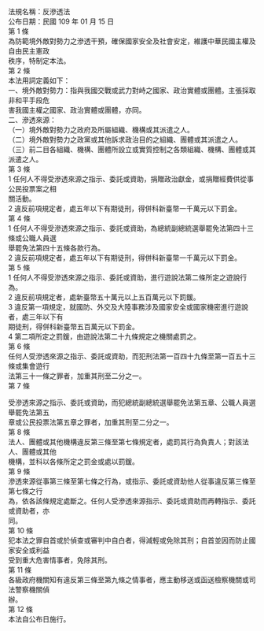 法規名稱：反滲透法  
公布日期：民國 109 年 01 月 15 日  
第 1 條  
為防範境外敵對勢力之滲透干預，確保國家安全及社會安定，維護中華民國主權及自由民主憲政  
秩序，特制定本法。  
第 2 條  
本法用詞定義如下：  
一、境外敵對勢力：指與我國交戰或武力對峙之國家、政治實體或團體。主張採取非和平手段危  
害我國主權之國家、政治實體或團體，亦同。  
二、滲透來源：  
（一）境外敵對勢力之政府及所屬組織、機構或其派遣之人。  
（二）境外敵對勢力之政黨或其他訴求政治目的之組織、團體或其派遣之人。  
（三）前二目各組織、機構、團體所設立或實質控制之各類組織、機構、團體或其派遣之人。  
第 3 條  
1 任何人不得受滲透來源之指示、委託或資助，捐贈政治獻金，或捐贈經費供從事公民投票案之相  
關活動。  
2 違反前項規定者，處五年以下有期徒刑，得併科新臺幣一千萬元以下罰金。  
第 4 條  
1 任何人不得受滲透來源之指示、委託或資助，為總統副總統選舉罷免法第四十三條或公職人員選  
舉罷免法第四十五條各款行為。  
2 違反前項規定者，處五年以下有期徒刑，得併科新臺幣一千萬元以下罰金。  
第 5 條  
1 任何人不得受滲透來源之指示、委託或資助，進行遊說法第二條所定之遊說行為。  
2 違反前項規定者，處新臺幣五十萬元以上五百萬元以下罰鍰。  
3 違反第一項規定，就國防、外交及大陸事務涉及國家安全或國家機密進行遊說者，處三年以下有  
期徒刑，得併科新臺幣五百萬元以下罰金。  
4 第二項所定之罰鍰，由遊說法第二十九條規定之機關處罰之。  
第 6 條  
任何人受滲透來源之指示、委託或資助，而犯刑法第一百四十九條至第一百五十三條或集會遊行  
法第三十一條之罪者，加重其刑至二分之一。  
第 7 條  


受滲透來源之指示、委託或資助，而犯總統副總統選舉罷免法第五章、公職人員選舉罷免法第五  
章或公民投票法第五章之罪者，加重其刑至二分之一。  
第 8 條  
法人、團體或其他機構違反第三條至第七條規定者，處罰其行為負責人；對該法人、團體或其他  
機構，並科以各條所定之罰金或處以罰鍰。  
第 9 條  
滲透來源從事第三條至第七條之行為，或指示、委託或資助他人從事違反第三條至第七條之行  
為，依各該條規定處斷之。任何人受滲透來源指示、委託或資助而再轉指示、委託或資助者，亦  
同。  
第 10 條  
犯本法之罪自首或於偵查或審判中自白者，得減輕或免除其刑；自首並因而防止國家安全或利益  
受到重大危害情事者，免除其刑。  
第 11 條  
各級政府機關知有違反第三條至第九條之情事者，應主動移送或函送檢察機關或司法警察機關偵  
辦。  
第 12 條  
本法自公布日施行。  


